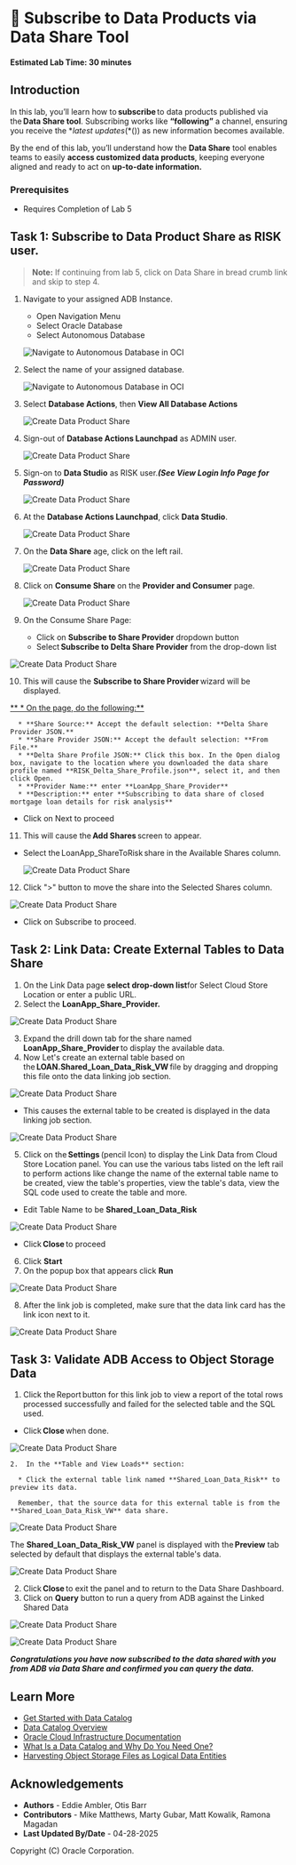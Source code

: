 # 🛒 Subscribe to Data Products via Data Share Tool

#### Estimated Lab Time: 30 minutes

## Introduction

In this lab, you’ll learn how to **subscribe** to data products published via the **Data Share tool**. Subscribing works like **“following”** a channel, ensuring you receive the **latest updates*(*()) as new information becomes available.

By the end of this lab, you’ll understand how the **Data Share** tool enables teams to easily **access customized data products**, keeping everyone aligned and ready to act on **up-to-date information.**

### Prerequisites

* Requires Completion of Lab 5

## Task 1: Subscribe to Data Product Share as RISK user.

> **Note:** If continuing from lab 5, click on Data Share in bread crumb link and skip to step 4. 

1. Navigate to your assigned ADB Instance.

    * Open Navigation Menu
    * Select Oracle Database
    * Select Autonomous Database

   ![Navigate to Autonomous Database in OCI](./images/navigate-to-adb.png " ")

2. Select the name of your assigned database.

   ![Navigate to Autonomous Database in OCI](./images/oci-adb-select.png " ")

3. Select **Database Actions**, then **View All Database Actions**

   ![Create Data Product Share](./images/subscribe-to-data-share-3.png "Create Data Product Share")

4. Sign-out of **Database Actions Launchpad** as ADMIN user.

   ![Create Data Product Share](./images/subscribe-to-data-share-4.png "Create Data Product Share")

5. Sign-on to **Data Studio** as RISK user.***(See View Login Info Page for Password)***

   ![Create Data Product Share](./images/subscribe-to-data-share-5.png "Create Data Product Share")

6. At the **Database Actions Launchpad**, click **Data Studio**.

   ![Create Data Product Share](./images/subscribe-to-data-share-6.png "Create Data Product Share")

7. On the **Data Share** age, click on the left rail.

    ![Create Data Product Share](./images/subscribe-to-data-share-7.png "Create Data Product Share")

8. Click on **Consume Share** on the **Provider and Consumer** page.

   ![Create Data Product Share](./images/subscribe-to-data-share-8.png "Create Data Product Share")

9. On the Consume Share Page:

   * Click on **Subscribe to Share Provider** dropdown button
   * Select **Subscribe to Delta Share Provider** from the drop-down list

  ![Create Data Product Share](./images/subscribe-to-delta-share-provider.png "Create Data Product Share")

10. This will cause the **Subscribe to Share Provider** wizard will be displayed.

   <u>** * On the page, do the following:**</u>

      * **Share Source:** Accept the default selection: **Delta Share Provider JSON.**
      * **Share Provider JSON:** Accept the default selection: **From File.**
      * **Delta Share Profile JSON:** Click this box. In the Open dialog box, navigate to the location where you downloaded the data share profile named **RISK_Delta_Share_Profile.json**, select it, and then click Open.
      * **Provider Name:** enter **LoanApp_Share_Provider**
      * **Description:** enter **Subscribing to data share of closed mortgage loan details for risk analysis**

   * Click on Next to proceed

11. This will cause the **Add Shares** screen to appear.

* Select the LoanApp_ShareToRisk share in the Available Shares column.

  ![Create Data Product Share](./images/subscribe-to-share-provider.png "Create Data Product Share")

12. Click ">" button to move the share into the Selected Shares column.

  ![Create Data Product Share](./images/subscribe-to-share-provider-2.png "Create Data Product Share")

* Click on Subscribe to proceed.

## Task 2: Link Data: Create External Tables to Data Share

1.	On the Link Data page **select drop-down list**for Select Cloud Store Location or enter a public URL.
2.	Select the **LoanApp_Share_Provider.**

  ![Create Data Product Share](./images/select-shared-data.png "Create Data Product Share")

3.	Expand the drill down tab for the share named **LoanApp_Share_Provider** to display the available data.
4.	Now Let's create an external table based on the **LOAN.Shared_Loan_Data_Risk_VW** file by dragging and dropping this file onto the data linking job section.

  ![Create Data Product Share](./images/select-shared-data-2.png "Create Data Product Share")

   * This causes the external table to be created is displayed in the data linking job section.

  ![Create Data Product Share](./images/select-shared-data-3.png "Create Data Product Share")

5.	Click on the **Settings** (pencil Icon) to display the Link Data from Cloud Store Location panel. You can use the various tabs listed on the left rail to perform actions like change the name of the external table name to be created, view the table's properties, view the table's data, view the SQL code used to create the table and more.

   * Edit Table Name to be **Shared_Loan_Data_Risk**

  ![Create Data Product Share](./images/select-shared-data-4.png "Create Data Product Share")

   *  Click **Close** to proceed

6.	Click **Start**
7.	On the popup box that appears click **Run**

  ![Create Data Product Share](./images/select-shared-data-5.png "Create Data Product Share")

8.	After the link job is completed, make sure that the data link card has the link icon next to it.

  ![Create Data Product Share](./images/select-shared-data-6.png "Create Data Product Share")

## Task 3: Validate ADB Access to Object Storage Data

   1.	Click the Report button for this link job to view a report of the total rows processed successfully and failed for the selected table and the SQL used.

   * Click **Close** when done.

  ![Create Data Product Share](./images/select-shared-data-1a.png "Create Data Product Share")

    2.  In the **Table and View Loads** section:

      * Click the external table link named **Shared_Loan_Data_Risk** to preview its data.

      Remember, that the source data for this external table is from the **Shared_Loan_Data_Risk_VW** data share.

 ![Create Data Product Share](./images/select-shared-data-2a.png "Create Data Product Share")

   The **Shared_Loan_Data_Risk_VW** panel is displayed with the **Preview** tab selected by default that displays the external table's data.

  ![Create Data Product Share](./images/select-shared-data-3a.png "Create Data Product Share")

   2.	Click **Close** to exit the panel and to return to the Data Share Dashboard.
   3.	Click on **Query** button to run a query from ADB against the Linked Shared Data

  ![Create Data Product Share](./images/select-shared-data-4a.png "Create Data Product Share")

  ![Create Data Product Share](./images/select-shared-data-5a.png "Create Data Product Share")

***Congratulations you have now subscribed to the data shared with you from ADB via Data Share and confirmed you can query the data.***

## Learn More

* [Get Started with Data Catalog](https://docs.oracle.com/en-us/iaas/data-catalog/using/index.htm)
* [Data Catalog Overview](https://docs.oracle.com/en-us/iaas/data-catalog/using/overview.htm)
* [Oracle Cloud Infrastructure Documentation](https://docs.cloud.oracle.com/en-us/iaas/Content/GSG/Concepts/baremetalintro.htm)
* [What Is a Data Catalog and Why Do You Need One?](https://www.oracle.com/big-data/what-is-a-data-catalog/)
* [Harvesting Object Storage Files as Logical Data Entities](https://docs.oracle.com/en-us/iaas/data-catalog/using/logical-entities.htm)

## Acknowledgements
* **Authors** -  Eddie Ambler, Otis Barr
* **Contributors** - Mike Matthews, Marty Gubar, Matt Kowalik, Ramona Magadan
* **Last Updated By/Date** - 04-28-2025

Copyright (C) Oracle Corporation.
